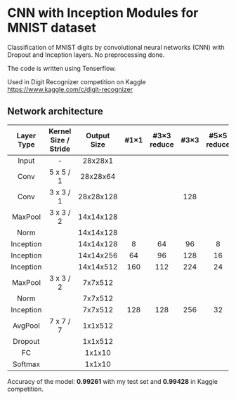 # CNN with Inception Modules for MNIST dataset

Classification of MNIST digits by convolutional neural networks (CNN) with Dropout and Inception layers.
No preprocessing done.

The code is written using Tenserflow.

Used in Digit Recognizer competition on Kaggle https://www.kaggle.com/c/digit-recognizer

## Network architecture

| Layer Type| Kernel Size / Stride | Output Size | #1×1 | #3×3 reduce | #3×3 | #5×5 reduce | #5×5 | pool proj |
| :--:      | :--:                 | :--:        | :--:        | :--: | :--: | :--:        | :--: | :--: |
| Input     | -                    | 28x28x1     |    |   |   |   |   |   |
| Conv      | 5 x 5 / 1            | 28x28x64    |    |   |   |   |64 |   |
| Conv      | 3 x 3 / 1            | 28x28x128   |    |   |128|   |   |   |
| MaxPool   | 3 x 3 / 2            | 14x14x128   |    |   |   |   |   |   |
| Norm      |                      | 14x14x128   |    |   |   |   |   |   |
| Inception |                      | 14x14x128   |  8 |64 |96 |8  |16 |8  |
| Inception |                      | 14x14x256   |64  |96 |128|16 |32 |32 |
| Inception |                      | 14x14x512   |160 |112|224|24 |64 |64 |
| MaxPool   | 3 x 3 / 2            | 7x7x512     |    |   |   |   |   |   |
| Norm      |                      | 7x7x512     |    |   |   |   |   |   |
| Inception |                      | 7x7x512     |128 |128|256|32 |64 |64 |
| AvgPool   | 7 x 7 / 7            | 1x1x512     |    |   |   |   |   |   |
| Dropout   |                      | 1x1x512     |    |   |   |   |   |   |
| FC        |                      | 1x1x10      |    |   |   |   |   |   |
| Softmax   |                      | 1x1x10      |    |   |   |   |   |   |

Accuracy of the model: **0.99261** with my test set and **0.99428** in Kaggle competition.
